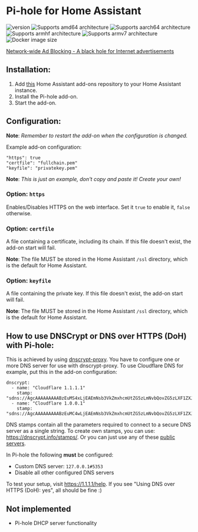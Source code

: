 # Pi-hole for Home Assistant

![version][version-shield]
![Supports amd64 architecture][amd64-shield]
![Supports aarch64 architecture][aarch64-shield]
![Supports armhf architecture][armhf-shield]
![Supports armv7 architecture][armv7-shield]
![Docker image size][image-size-shield]

[Network-wide Ad Blocking - A black hole for Internet advertisements](https://pi-hole.net/)

## Installation:

1. Add [this](https://github.com/casperklein/homeassistant-addons) Home Assistant add-ons repository to your Home Assistant instance.
1. Install the Pi-hole add-on.
1. Start the add-on.

## Configuration:

**Note**: _Remember to restart the add-on when the configuration is changed._

Example add-on configuration:

    "https": true
    "certfile": "fullchain.pem"
    "keyfile": "privatekey.pem"

**Note**: _This is just an example, don't copy and paste it! Create your own!_

### Option: `https`

Enables/Disables HTTPS on the web interface. Set it `true` to enable it, `false` otherwise.

### Option: `certfile`

A file containing a certificate, including its chain. If this file doesn't exist, the add-on start will fail.

**Note**: The file MUST be stored in the Home Assistant `/ssl` directory, which is the default for Home Assistant.

### Option: `keyfile`

A file containing the private key. If this file doesn't exist, the add-on start will fail.

**Note**: The file MUST be stored in the Home Assistant `/ssl` directory, which is the default for Home Assistant.

## How to use DNSCrypt or DNS over HTTPS (DoH) with Pi-hole:

This is achieved by using [dnscrypt-proxy](https://github.com/DNSCrypt/dnscrypt-proxy). You have to configure one or more DNS server for use with dnscrypt-proxy. To use Cloudflare DNS for example, put this in the add-on configuration:

    dnscrypt:
      - name: "Cloudflare 1.1.1.1"
        stamp: "sdns://AgcAAAAAAAAABzEuMS4xLjEAEmNsb3VkZmxhcmUtZG5zLmNvbQovZG5zLXF1ZXJ5"
      - name: "Cloudflare 1.0.0.1"
        stamp: "sdns://AgcAAAAAAAAABzEuMC4wLjEAEmNsb3VkZmxhcmUtZG5zLmNvbQovZG5zLXF1ZXJ5"

DNS stamps contain all the parameters required to connect to a secure DNS server as a single string. To create own stamps, you can use: https://dnscrypt.info/stamps/. Or you can just use any of these [public servers](https://dnscrypt.info/public-servers).

In Pi-hole the following **must** be configured:

- Custom DNS server: `127.0.0.1#5353`
- Disable all other configured DNS servers

To test your setup, visit https://1.1.1.1/help. If you see "Using DNS over HTTPS (DoH): yes", all should be fine :)

## Not implemented

- Pi-hole DHCP server functionality

[aarch64-shield]: https://img.shields.io/badge/aarch64-yes-blue.svg
[amd64-shield]: https://img.shields.io/badge/amd64-yes-blue.svg
[armhf-shield]: https://img.shields.io/badge/armhf-yes-blue.svg
[armv7-shield]: https://img.shields.io/badge/armv7-yes-blue.svg
[version-shield]: https://img.shields.io/badge/dynamic/json?color=blue&label=version&query=version&url=https%3A%2F%2Fraw.githubusercontent.com%2Fcasperklein%2Fhomeassistant-addons%2Fmaster%2Fpi-hole%2Fconfig.json
[image-size-shield]: https://img.shields.io/docker/image-size/casperklein/homeassistant-pihole/latest
